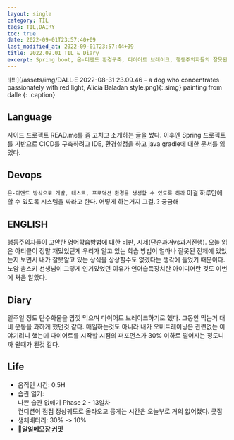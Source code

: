 ```yaml
---
layout: single
category: TIL
tags: TIL,DAIRY
toc: true
date: 2022-09-01T23:57:40+09
last_modified_at: 2022-09-01T23:57:44+09
title: 2022.09.01 TIL & Diary
excerpt: Spring boot, 온-디맨드 환경구축, 다이어트 브레이크, 행동주의자들의 잘못된 영어학습방법
---
```


![!!!](/assets/img/DALL·E 2022-08-31 23.09.46 - a dog who concentrates passionately with red light, Alicia Baladan style.png){:.simg}
painting from dalle
{: .caption}

## Language  
사이드 프로젝트 READ.me를 좀 고치고 소개하는 글을 썼다. 이후엔 Spring 프로젝트를 기반으로 CICD를 구축하려고 IDE, 환경설정을 하고 java gradle에 대한 문서를 읽었다.

## Devops  
`온-디맨드 방식으로 개발, 테스트, 프로덕션 환경을 생성할 수 있도록 하라` 이걸 하루만에 할 수 있도록 시스템을 짜라고 한다. 어떻게 하는거지 그걸..? 궁금해

## ENGLISH  
행동주의자들이 고안한 영어학습방법에 대한 비판, 시제(단순과거vs과거진행). 오늘 읽은 아티클이 정말 재밌었던게 우리가 알고 있는 학습 방법이 얼마나 잘못된 전제에 있었는지 보면서 내가 잘못알고 있는 상식을 상상할수도 없겠다는 생각에 들었기 때문이다. 노암 촘스키 선생님이 그렇게 인기있었던 이유가 언어습득장치란 아이디어란 것도 이번에 처음 알았다.

## Diary  
일주일 정도 탄수화물을 맘껏 먹으며 다이어트 브레이크하기로 했다. 그동안 먹는거 대비 운동을 과하게 했던것 같다. 매일하는것도 아니라 내가 오버트레이닝은 관련없는 이야기려니 했는데 다이어트를 시작할 시점의 퍼포먼스가 30% 이하로 떨어지는 정도니까 쉴때가 된것 같다.

## Life  
- 움직인 시간: 0.5H  
- 습관 일기:  
나쁜 습관 없애기 Phase 2 - 13일차  
컨디션이 점점 정상궤도로 올라오고 뭉게는 시간은 오늘부로 거의 없어졌다. 굿잡
- 생체배터리: 30% -> 10%  
- [🔗**일일메모장 커밋**](https://github.com/HibikeQuantum/PlayGround/commit/877a737dc1c8923119d98dd2858a865bbbe3f313)  